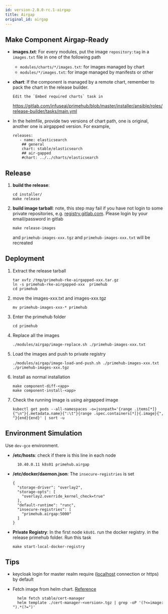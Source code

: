 ```yaml
---
id: version-2.0.0-rc.1-airgap
title: Airgap
original_id: airgap
---
```

## Make Component Airgap-Ready

- **images.txt**: For every modules, put the image `repository:tag` in a `images.txt` file in one of the following path

  - `modules/charts/*/images.txt`: for images managed by chart
  - `modules/*/images.txt`: for image managed by manifests or other

- **chart**: If the component is managed by a remote chart, remember to pack the chart in the release builder.

      Edit the `Embed required charts` task in

  https://gitlab.com/infuseai/primehub/blob/master/installer/ansible/roles/release-builder/tasks/main.yml

- In the helmfile, provide two versions of chart path, one is original, another one is airgapped version. For example,

  ```
  releases:
     - name: elasticsearch
      ## general
      chart: stable/elasticsearch
      ## air-gapped
      #chart: ../../charts/elasticsearch
  ```

## Release

1. **build the release**:

   ```
   cd installer/
   make release
   ```

2. **build image tarball**: note, this step may fail if you have not login to some private repositories, e.g. [registry.gitlab.com](http://registry.gitlab.com). Please login by your email/password in gitlab

   ```
   make release-images
   ```

   and `primehub-images-xxx.tgz` and `primehub-images-xxx.txt` will be recreated

## Deployment

1. Extract the release tarball

   ```
   tar xvfz /tmp/primehub-rke-airgapped-xxx.tar.gz
   ln -s primehub-rke-airgapped-xxx  primehub
   cd primehub
   ```

1. move the images-xxx.txt and images-xxx.tgz

   ```
   mv primehub-images-xxx-* primehub
   ```

1. Enter the primehub folder

   ```
   cd primehub
   ```

1. Replace all the images

   ```
   ./modules/airgap/image-replace.sh ./primehub-images-xxx.txt
   ```

1. Load the images and push to private registry

   ```
   ./modules/airgap/image-load-and-push.sh ./primehub-images-xxx.txt ./primehub-images-xxx.tgz
   ```

1. Install as normal installation

   ```
   make component-diff-<app>
   make component-install-<app>
   ```

1. Check the running image is using airgapped image

   ```
   kubectl get pods --all-namespaces -o=jsonpath='{range .items[*]}{"\n"}{.metadata.name}{":\t"}{range .spec.containers[*]}{.image}{", "}{end}{end}' | sort -u
   ```

## Environment Simulation

Use `dev-gce` environment.

- **/etc/hosts**: check if there is this line in each node

        10.40.0.11 k8s01 primehub.airgap

- **/etc/docker/daemon.json**: The `insecure-registries` is set

  ```
  {
    "storage-driver": "overlay2",
    "storage-opts": [
      "overlay2.override_kernel_check=true"
    ],
    "default-runtime": "runc",
    "insecure-registries": [
      "primehub.airgap:5000"
    ]
  }
  ```

- **Private Registry**: In the first node `k8s01`. run the docker registry. in the release primehub folder. Run this task

  ```
  make start-local-docker-registry
  ```

## Tips

- keycloak login for master realm require ([localhost](http://localhost) connection or https) by default
- Fetch image from helm chart. [Reference](https://rancher.com/docs/rancher/v2.x/en/installation/air-gap-high-availability/prepare-private-registry/)

        helm fetch stable/cert-manager
        helm template ./cert-manager-<version>.tgz | grep -oP '(?<=image: ").*(?=")'
